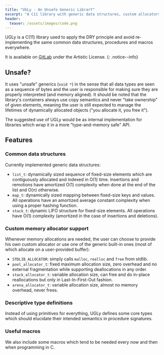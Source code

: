 ```yaml
---
title: "UGLy - An Unsafe Generic LibrarY"
excerpt: "A C11 library with generic data structures, custom allocators and more"
header:
  teaser: /assets/images/code.png
---
```


UGLy is a C(11) library used to apply the DRY principle and avoid re-implementing the same common data structures, procedures and macros everywhere.

It is available on [GitLab](https://gitlab.com/baioc/UGLy) under the Artistic License.
{: .notice--info}


Unsafe?
------

It uses "unsafe" generics (`void *`) in the sense that all data types are seen as a sequence of bytes and the user is responsible for making sure they are properly interpreted (and memory aligned).
It should be noted that the library's containers always use copy semantics and never "take ownership" of given elements, meaning the user is still expected to manage the lifetimes of dynamically allocated objects ("you allocate it, you free it").

The suggested use of UGLy would be as internal implementation for libraries which wrap it in a more "type-and-memory safe" API.


Features
------

### Common data structures

Currently implemented generic data structures:
- `list_t`: dynamically sized sequence of fixed-size elements which are contiguously allocated and indexed in O(1) time. Insertions and remotions have amortized O(1) complexity when done at the end of the list and O(n) otherwise.
- `map_t`: dynamically sized mapping between fixed-size keys and values. All operations have an amortized average constant complexity when using a proper hashing function.
- `stack_t`: dynamic LIFO structure for fixed-size elements. All operations have O(1) complexity (amortized in the case of insertions and deletions).

### Custom memory allocator support

Whenever memory allocations are needed, the user can choose to provide his own custom allocator or use one of the generic built-in ones (most of which allocate on a user-provided buffer):
- `STDLIB_ALLOCATOR`: simply calls `malloc`, `realloc` and `free` from stdlib.
- `pool_allocator_t`: fixed maximum allocation size, zero overhead and no external fragmentation while supporting deallocations in any order.
- `stack_allocator_t`: variable allocation size, can free and do in-place reallocations but only in Last-In-First-Out fashion.
- `arena_allocator_t`: variable allocation size, almost no memory overhead, never frees.

### Descriptive type definitions

Instead of using primitives for everything, UGLy defines some core types which should elucidate their intended semantics in procedure signatures.

### Useful macros

We also include some macros which tend to be needed every now and then when programming in C.
